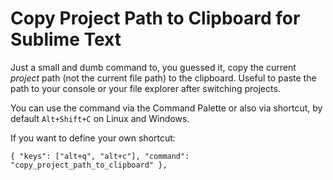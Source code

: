 # Copy Project Path to Clipboard for Sublime Text

Just a small and dumb command to, you guessed it, copy the current *project* path (not the current file path) to the clipboard. Useful to paste the path to your console or your file explorer after switching projects.

You can use the command via the Command Palette or also via shortcut, by default `Alt+Shift+C` on Linux and Windows.

If you want to define your own shortcut:

```
{ "keys": ["alt+q", "alt+c"], "command": "copy_project_path_to_clipboard" },
```
